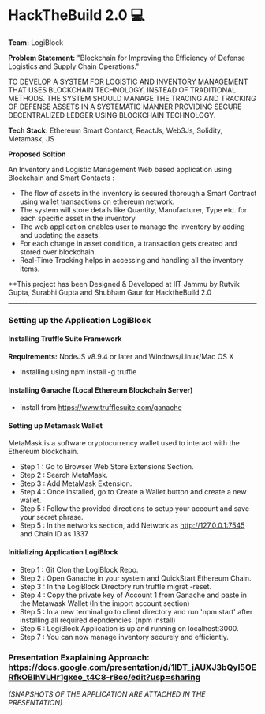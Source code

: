# HackTheBuild 2.0 💻
**Team:** LogiBlock

**Problem Statement:** "Blockchain for Improving the Efficiency of Defense Logistics and Supply Chain Operations."

TO DEVELOP A SYSTEM FOR LOGISTIC AND INVENTORY MANAGEMENT THAT USES BLOCKCHAIN TECHNOLOGY, INSTEAD OF TRADITIONAL METHODS. THE SYSTEM SHOULD MANAGE THE TRACING AND TRACKING OF DEFENSE ASSETS IN A SYSTEMATIC MANNER PROVIDING SECURE DECENTRALIZED LEDGER USING BLOCKCHAIN TECHNOLOGY.

**Tech Stack:** Ethereum Smart Contarct, ReactJs, Web3Js, Solidity, Metamask, JS

**Proposed Soltion**

An Inventory and Logistic Management Web based application using Blockchain and Smart Contacts :
* The flow of assets in the inventory is secured thorough a Smart Contract using wallet transactions on ethereum network. 
* The system will store details like Quantity, Manufacturer, Type etc. for each specific asset in the inventory.
* The web application enables user to manage the inventory by adding and updating the assets.
* For each change in asset condition, a transaction gets created and stored over blockchain.
* Real-Time Tracking helps in accessing and handling all the inventory items.

**This project has been Designed & Developed at IIT Jammu by Rutvik Gupta, Surabhi Gupta and Shubham Gaur for HacktheBuild 2.0

--------------------------------------------------------------------------------------------------------------------

### Setting up the Application LogiBlock

#### Installing Truffle Suite Framework

**Requirements:** NodeJS v8.9.4 or later and Windows/Linux/Mac OS X
* Installing using npm install -g truffle 

#### Installing Ganache (Local Ethereum Blockchain Server)
* Install from https://www.trufflesuite.com/ganache 

#### Setting up Metamask Wallet
MetaMask is a software cryptocurrency wallet used to interact with the Ethereum blockchain.

* Step 1 : Go to Browser Web Store Extensions Section.
* Step 2 : Search MetaMask.
* Step 3 : Add MetaMask Extension.
* Step 4 : Once installed, go to Create a Wallet button and create a new wallet.
* Step 5 : Follow the provided directions to setup your account and save your secret phrase.
* Step 5 : In the networks section, add Network as http://127.0.0.1:7545 and Chain ID as 1337

#### Initializing Application LogiBlock

* Step 1 : Git Clon the LogiBlock Repo.
* Step 2 : Open Ganache in your system and QuickStart Ethereum Chain.
* Step 3 : In the LogiBlock Directory run truffle migrat -reset.
* Step 4 : Copy the private key of Account 1 from Ganache and paste in the Metawask Wallet (In the import account section)
* Step 5 : In a new terminal go to client directory and run 'npm start' after installing all required depndencies. (npm install) 
* Step 6 : LogiBlock Application is up and running on localhost:3000.
* Step 7 : You can now manage inventory securely and efficiently.


### Presentation Exaplaining Approach: https://docs.google.com/presentation/d/1lDT_jAUXJ3bQyI5OERfkOBIhVLHr1gxeo_t4C8-r8cc/edit?usp=sharing

*(SNAPSHOTS OF THE APPLICATION ARE ATTACHED IN THE PRESENTATION)*


